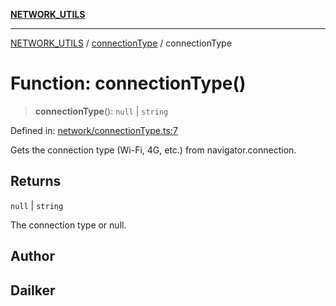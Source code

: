 [**NETWORK_UTILS**](../../README.md)

***

[NETWORK_UTILS](../../README.md) / [connectionType](../README.md) / connectionType

# Function: connectionType()

> **connectionType**(): `null` \| `string`

Defined in: [network/connectionType.ts:7](https://github.com/dailker/everyutil-js/blob/b3e269da55b7d96c15eb37e98c5c4f6b94f05f6f/src/network/connectionType.ts#L7)

Gets the connection type (Wi-Fi, 4G, etc.) from navigator.connection.

## Returns

`null` \| `string`

The connection type or null.

## Author

## Dailker
